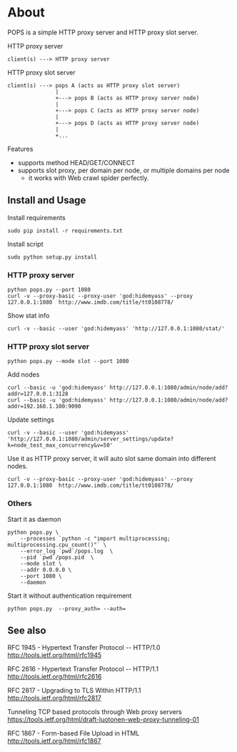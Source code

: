 # About

POPS is a simple HTTP proxy server and HTTP proxy slot server.


HTTP proxy server

    client(s) ---> HTTP proxy server


HTTP proxy slot server

    client(s) ---> pops A (acts as HTTP proxy slot server)
                   |
                   +---> pops B (acts as HTTP proxy server node)
                   |
                   +---> pops C (acts as HTTP proxy server node)
                   |
                   +---> pops D (acts as HTTP proxy server node)
                   |
                   +...

Features

 - supports method HEAD/GET/CONNECT
 - supports slot proxy, per domain per node, or multiple domains per node
    - it works with Web crawl spider perfectly.


## Install and Usage

Install requirements

    sudo pip install -r requirements.txt


Install script

    sudo python setup.py install


### HTTP proxy server

    python pops.py --port 1080
    curl -v --proxy-basic --proxy-user 'god:hidemyass' --proxy 127.0.0.1:1080  http://www.imdb.com/title/tt0108778/

Show stat info

    curl -v --basic --user 'god:hidemyass' 'http://127.0.0.1:1080/stat/'


### HTTP proxy slot server

    python pops.py --mode slot --port 1080


Add nodes

    curl --basic -u 'god:hidemyass' http://127.0.0.1:1080/admin/node/add?addr=127.0.0.1:3128
    curl --basic -u 'god:hidemyass' http://127.0.0.1:1080/admin/node/add?addr=192.168.1.100:9090


Update settings

    curl -v --basic --user 'god:hidemyass' 'http://127.0.0.1:1080/admin/server_settings/update?k=node_test_max_concurrency&v=50'


Use it as HTTP proxy server, it will auto slot same domain into different nodes.

    curl -v --proxy-basic --proxy-user 'god:hidemyass' --proxy 127.0.0.1:1080  http://www.imdb.com/title/tt0108778/


### Others

Start it as daemon

    python pops.py \
        --processes `python -c "import multiprocessing; multiprocessing.cpu_count()"` \
        --error_log `pwd`/pops.log  \
        --pid `pwd`/pops.pid  \
        --mode slot \
        --addr 0.0.0.0 \
        --port 1080 \
        --daemon


Start it without authentication requirement

    python pops.py  --proxy_auth= --auth=


## See also

RFC 1945 - Hypertext Transfer Protocol -- HTTP/1.0
http://tools.ietf.org/html/rfc1945

RFC 2616 - Hypertext Transfer Protocol -- HTTP/1.1
http://tools.ietf.org/html/rfc2616

RFC 2817 - Upgrading to TLS Within HTTP/1.1
http://tools.ietf.org/html/rfc2817

Tunneling TCP based protocols through Web proxy servers
https://tools.ietf.org/html/draft-luotonen-web-proxy-tunneling-01

RFC 1867 - Form-based File Upload in HTML
http://tools.ietf.org/html/rfc1867
